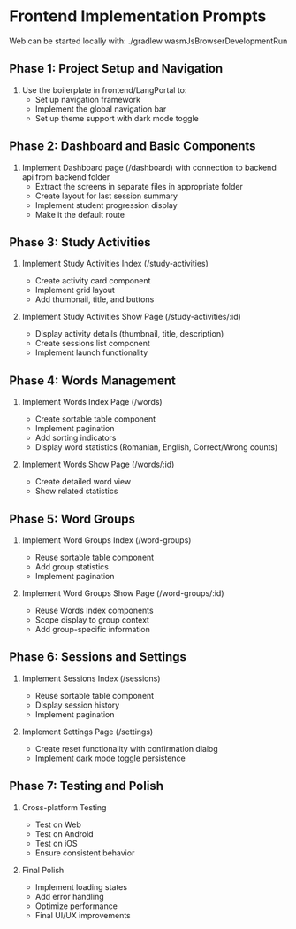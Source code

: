 # Frontend Implementation Prompts

Web can be started locally with: ./gradlew wasmJsBrowserDevelopmentRun

## Phase 1: Project Setup and Navigation
1. Use the boilerplate in frontend/LangPortal to:
   - Set up navigation framework
   - Implement the global navigation bar
   - Set up theme support with dark mode toggle

## Phase 2: Dashboard and Basic Components
1. Implement Dashboard page (/dashboard) with connection to backend api from backend folder
   - Extract the screens in separate files in appropriate folder
   - Create layout for last session summary 
   - Implement student progression display
   - Make it the default route

## Phase 3: Study Activities
1. Implement Study Activities Index (/study-activities)
   - Create activity card component
   - Implement grid layout
   - Add thumbnail, title, and buttons
   
2. Implement Study Activities Show Page (/study-activities/:id)
   - Display activity details (thumbnail, title, description)
   - Create sessions list component
   - Implement launch functionality

## Phase 4: Words Management
1. Implement Words Index Page (/words)
   - Create sortable table component
   - Implement pagination
   - Add sorting indicators
   - Display word statistics (Romanian, English, Correct/Wrong counts)

2. Implement Words Show Page (/words/:id)
   - Create detailed word view
   - Show related statistics

## Phase 5: Word Groups
1. Implement Word Groups Index (/word-groups)
   - Reuse sortable table component
   - Add group statistics
   - Implement pagination

2. Implement Word Groups Show Page (/word-groups/:id)
   - Reuse Words Index components
   - Scope display to group context
   - Add group-specific information

## Phase 6: Sessions and Settings
1. Implement Sessions Index (/sessions)
   - Reuse sortable table component
   - Display session history
   - Implement pagination

2. Implement Settings Page (/settings)
   - Create reset functionality with confirmation dialog
   - Implement dark mode toggle persistence

## Phase 7: Testing and Polish
1. Cross-platform Testing
   - Test on Web
   - Test on Android
   - Test on iOS
   - Ensure consistent behavior

2. Final Polish
   - Implement loading states
   - Add error handling
   - Optimize performance
   - Final UI/UX improvements